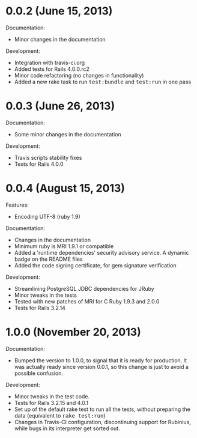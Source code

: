 0.0.2 (June 15, 2013)
=====================

Documentation:

  - Minor changes in the documentation

Development:

  - Integration with travis-ci.org
  - Added tests for Rails 4.0.0.rc2
  - Minor code refactoring (no changes in functionality)
  - Added a new rake task to run <tt>test:bundle</tt> and <tt>test:run</tt> in one pass

0.0.3 (June 26, 2013)
=====================

Documentation:

  - Some minor changes in the documentation

Development:

  - Travis scripts stability fixes
  - Tests for Rails 4.0.0

0.0.4 (August 15, 2013)
=======================

Features:

  - Encoding UTF-8 (ruby 1.9)

Documentation:

  - Changes in the documentation
  - Minimum ruby is MRI 1.9.1 or compatible
  - Added a 'runtime dependencies' security advisory service.  A dynamic badge on the README files
  - Added the code signing certificate, for gem signature verification

Development:

  - Streamlining PostgreSQL JDBC dependencies for JRuby
  - Minor tweaks in the tests
  - Tested with new patches of MRI for C Ruby 1.9.3 and 2.0.0
  - Tests for Rails 3.2.14

1.0.0 (November 20, 2013)
=========================

Documentation:

  - Bumped the version to 1.0.0, to signal that it is ready for production.  It was actually ready since version 0.0.1, so this change is just to avoid a possible confusion.

Development:

  - Minor tweaks in the test code.
  - Tests for Rails 3.2.15 and 4.0.1
  - Set up of the default rake test to run all the tests, without preparing the data (equivalent to <tt>rake test:run</tt>)
  - Changes in Travis-CI configuration, discontinuing support for Rubinius, while bugs in its interpreter get sorted out.
